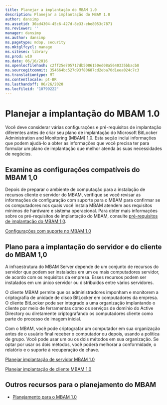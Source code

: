 ```yaml
---
title: Planejar a implantação do MBAM 1.0
description: Planejar a implantação do MBAM 1.0
author: dansimp
ms.assetid: 30ad4304-45c6-427d-8e33-ebe8053c7871
ms.reviewer: ''
manager: dansimp
ms.author: dansimp
ms.pagetype: mdop, security
ms.mktglfcycl: manage
ms.sitesec: library
ms.prod: w10
ms.date: 06/16/2016
ms.openlocfilehash: c2ff25e705717db5086150ed08a5640335bbacb8
ms.sourcegitcommit: 354664bc527d93f80687cd2eba70d1eea024c7c3
ms.translationtype: MT
ms.contentlocale: pt-BR
ms.lasthandoff: 06/26/2020
ms.locfileid: "10799222"
---
```

# Planejar a implantação do MBAM 1.0


Você deve considerar várias configurações e pré-requisitos de implantação diferentes antes de criar seu plano de implantação do Microsoft BitLocker Administration and Monitoring (MBAM) 1,0. Esta seção inclui informações que podem ajudá-lo a obter as informações que você precisa ter para formular um plano de implantação que melhor atenda às suas necessidades de negócios.

## Examine as configurações compatíveis do MBAM 1,0


Depois de preparar o ambiente de computação para a instalação de recursos cliente e servidor do MBAM, verifique se você revisar as informações de configuração com suporte para o MBAM para confirmar se os computadores nos quais você instala MBAM atendem aos requisitos mínimos de hardware e sistema operacional. Para obter mais informações sobre os pré-requisitos de implantação do MBAM, consulte [pré-requisitos de implantação do MBAM 1,0](mbam-10-deployment-prerequisites.md).

[Configurações com suporte no MBAM 1.0](mbam-10-supported-configurations.md)

## Plano para a implantação do servidor e do cliente do MBAM 1,0


A infraestrutura do MBAM Server depende de um conjunto de recursos do servidor que podem ser instalados em um ou mais computadores servidor, de acordo com os requisitos da empresa. Esses recursos podem ser instalados em um único servidor ou distribuídos entre vários servidores.

O cliente MBAM permite que os administradores imponham e monitorem a criptografia de unidade de disco BitLocker em computadores da empresa. O cliente BitLocker pode ser integrado a uma organização implantando o cliente por meio de ferramentas como os serviços de domínio do Active Directory ou diretamente criptografando os computadores cliente como parte do processo de imagem inicial.

Com o MBAM, você pode criptografar um computador em sua organização antes de o usuário final receber o computador ou depois, usando a política de grupo. Você pode usar um ou os dois métodos em sua organização. Se optar por usar os dois métodos, você poderá melhorar a conformidade, o relatório e o suporte à recuperação de chave.

[Planejar implantação de servidor MBAM 1.0](planning-for-mbam-10-server-deployment.md)

[Planejar implantação de cliente MBAM 1.0](planning-for-mbam-10-client-deployment.md)

## <a href="" id="other-resources-for-mbam-planning-"></a>Outros recursos para o planejamento do MBAM


-   [Planejamento para o MBAM 1.0](planning-for-mbam-10.md)

 

 





